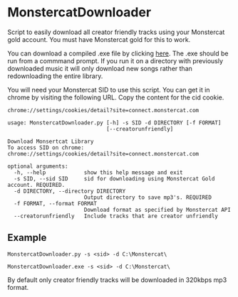 # MonstercatDownloader

Script to easily download all creator friendly tracks using your Monstercat gold account. You must have Monstercat gold for this to work.

You can download a compiled .exe file by clicking [here](https://github.com/Purkinjee/MonstercatDownloader/releases/tag/0.1). The .exe should be run from a commmand prompt. If you run it on a directory with previously downloaded music it will only download new songs rather than redownloading the entire library.

You will need your Monstercat SID to use this script. You can get it in chrome by visiting the following URL. Copy the content for the cid cookie.
```
chrome://settings/cookies/detail?site=connect.monstercat.com
```

```
usage: MonstercatDownloader.py [-h] -s SID -d DIRECTORY [-f FORMAT]
                               [--creatorunfriendly]

Download Monsertcat Library
To access SID on chrome:
chrome://settings/cookies/detail?site=connect.monstercat.com

optional arguments:
  -h, --help            show this help message and exit
  -s SID, --sid SID     sid for downloading using Monstercat Gold account. REQUIRED.
  -d DIRECTORY, --directory DIRECTORY
                        Output directory to save mp3's. REQUIRED
  -f FORMAT, --format FORMAT
                        Download format as specified by Monstercat API
  --creatorunfriendly   Include tracks that are creator unfriendly
```

## Example
```
MonstercatDownloader.py -s <sid> -d C:\Monstercat\
```
```
MonstercatDownloader.exe -s <sid> -d C:\Monstercat\
```
By default only creator friendly tracks will be downloaded in 320kbps mp3 format.
